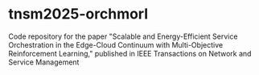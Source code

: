# tnsm2025-orchmorl

Code repository for the paper "Scalable and Energy-Efficient Service Orchestration in the Edge-Cloud Continuum with Multi-Objective Reinforcement Learning," published in IEEE Transactions on Network and Service Management
